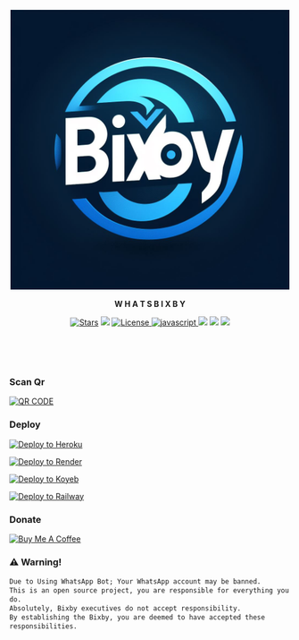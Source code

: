 <p align="center">
  <a href="https://www.instagram.com/__ziyxn_/"><img src="https://github.com/DX-MODS/DX-MODS/blob/main/assets/bixby5.jpeg" width="500" alt="Profile"/> </a>
</p>

<p align="center">
<strong>W H A T S B I X B Y</strong>
</p>
<p align="center">
<a href="https://github.com/DX-MODS/WhatsBixby/stargazers"><img src="https://img.shields.io/github/stars/DX-MODS/WhatsBixby?color=black&logo=github&logoColor=black&style=for-the-badge" alt="Stars" /></a>
<a href="https://github.com/DX-MODS/WhatsBixby/network/members"> <img src="https://img.shields.io/github/forks/DX-MODS/WhatsBixby?color=black&logo=github&logoColor=black&style=for-the-badge" /></a>
<a href="https://github.com/DX-MODS/WhatsBixby/blob/master/LICENSE"> <img src="https://img.shields.io/badge/License- MIT license -blueviolet?style=for-the-badge" alt="License" /> </a>
<a href="https://www.python.org/"> <img src="https://img.shields.io/badge/Written%20in-Javascripy-skyblue?style=for-the-badge&logo=javascript" alt="javascript" /> </a>
<a href="https://pypi.org/project/Pyrogram/"> <img src="https://img.shields.io/pypi/v/pyrogram?color=white&label=baileys&logo=javascript&logoColor=blue&style=for-the-badge" /></a>
<a href="https://github.com/DX-MODS/WhatsBixby"> <img src="https://img.shields.io/github/repo-size/DX-MODS/WhatsBixby?color=skyblue&logo=github&logoColor=blue&style=for-the-badge" /></a>
<a href="https://github.com/DX-MODS/WhatsBixby/commits/DX-MODS"> <img src="https://img.shields.io/github/last-commit/DX-MODS/WhatsBixby?color=black&logo=github&logoColor=black&style=for-the-badge" /></a>
</p>
<br><br><br>

### Scan Qr

[![QR CODE](https://img.shields.io/badge/Scan_qr_code-100000?style=for-the-badge&logo=scan&logoColor=white&labelColor=black&color=black)](https://whatsbixbyqr.dxmods.xyz)

### Deploy

[![Deploy to Heroku](https://www.herokucdn.com/deploy/button.svg)](https://dashboard.heroku.com/new?template=https://github.com/DX-MODS/WhatsBixby)

[![Deploy to Render](https://render.com/images/deploy-to-render-button.svg)](https://render.com/deploy?repo=https://github.com/DX-MODS/WhatsBixby)


[![Deploy to Koyeb](https://www.koyeb.com/static/images/deploy/button.svg)](https://app.koyeb.com/deploy?type=git&repository=github.com/DX-MODS&env[BOT_TOKEN]&env[API_ID]&env[API_HASH]&env[CHANNELS]&env[ADMINS]&env[PICS]&env[LOG_CHANNEL]&env[AUTH_CHANNEL]&env[MAX_RIST_BTNS]=10&env[CUSTOM_FILE_CAPTION]&env[DATABASE_URI]&env[DATABASE_NAME]=MknBotz&env[COLLECTION_NAME]=Telegram_files&env[SUPPORT_CHAT]&env[IMDB]=True&env[PM_IMDB]=True&env[IMDB_TEMPLATE]&env[IMDB_DELET_TIME]=900&env[SINGLE_BUTTON]=True&env[START_MESSAGE]&env[FORCE_SUB_TEXT]&env[AUTH_GROUPS]&env[WELCOM_PIC]&env[WELCOM_TEXT]&env[BUTTON_LOCK_TEXT]&env[PMFILTER]=True&env[G_FILTER]=True&env[BUTTON_LOCK]=True&env[RemoveBG_API]&env[P_TTI_SHOW_OFF]=True&run_command=python%20bot.py&branch=main&name=bixby-bot)

[![Deploy to Railway](https://railway.app/button.svg)](https://railway.app/new/template/Qe0zMt)


### Donate

<a href="https://www.buymeacoffee.com/ziyankp" target="_blank"><img src="https://cdn.buymeacoffee.com/buttons/v2/default-violet.png" alt="Buy Me A Coffee" style="height: 60px !important;width: 217px !important;" ></a>

### ⚠️ Warning! 
```
Due to Using WhatsApp Bot; Your WhatsApp account may be banned.
This is an open source project, you are responsible for everything you do. 
Absolutely, Bixby executives do not accept responsibility.
By establishing the Bixby, you are deemed to have accepted these responsibilities.
```
